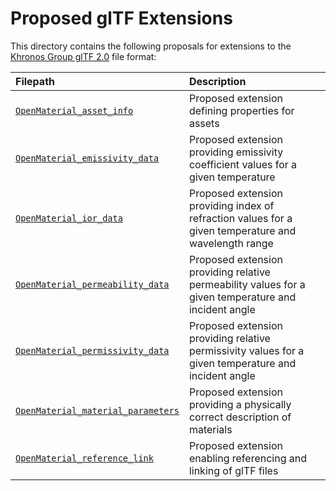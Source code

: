 Proposed glTF Extensions
========================

This directory contains the following proposals for extensions to the [Khronos Group glTF 2.0](https://github.com/KhronosGroup/glTF) file format:

| Filepath                                                                | Description
|:------------------------------------------------------------------------|:-----------------------------------------------------------------------------------------------------|
| [`OpenMaterial_asset_info`](OpenMaterial_asset_info/)                   | Proposed extension defining properties for assets                                                    |
| [`OpenMaterial_emissivity_data`](OpenMaterial_emissivity_data/)         | Proposed extension providing emissivity coefficient values for a given temperature                   |
| [`OpenMaterial_ior_data`](OpenMaterial_ior_data/)                       | Proposed extension providing index of refraction values for a given temperature and wavelength range |
| [`OpenMaterial_permeability_data`](OpenMaterial_permeability_data/)     | Proposed extension providing relative permeability values for a given temperature and incident angle |
| [`OpenMaterial_permissivity_data`](OpenMaterial_permissivity_data/)     | Proposed extension providing relative permissivity values for a given temperature and incident angle |
| [`OpenMaterial_material_parameters`](OpenMaterial_material_parameters/) | Proposed extension providing a physically correct description of materials                           |
| [`OpenMaterial_reference_link`](OpenMaterial_reference_link/)           | Proposed extension enabling referencing and linking of glTF files                                    |
